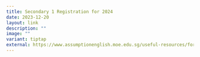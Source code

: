 ```yaml
---
title: Secondary 1 Registration for 2024
date: 2023-12-20
layout: link
description: ""
image: ""
variant: tiptap
external: https://www.assumptionenglish.moe.edu.sg/useful-resources/for-students/administrative-information/secondary-1-registration-for-2024/
---
```

